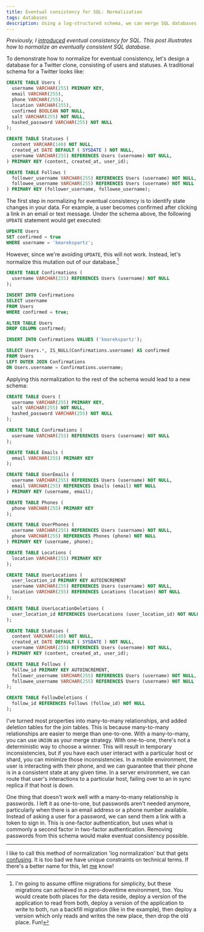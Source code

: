 ```yaml
---
title: Eventual consistency for SQL: Normalization
tags: databases
description: Using a log-structured schema, we can merge SQL databases to achieve eventual consistency.
---
```


*Previously, I
[introduced](http://kyle.marek-spartz.org/posts/2015-09-08-eventual-consistency-for-sql-databases.html)
eventual consistency for SQL. This post illustrates how to normalize an
eventually consistent SQL database.*

To demonstrate how to normalize for eventual consistency, let's design a
database for a Twitter clone, consisting of users and statuses. A traditional
schema for a Twitter looks like:

~~~ SQL
CREATE TABLE Users (
  username VARCHAR(255) PRIMARY KEY,
  email VARCHAR(255),
  phone VARCHAR(255),
  location VARCHAR(255),
  confirmed BOOLEAN NOT NULL,
  salt VARCHAR(255) NOT NULL,
  hashed_password VARCHAR(255) NOT NULL
);

CREATE TABLE Statuses (
  content VARCHAR(140) NOT NULL,
  created_at DATE DEFAULT ( SYSDATE ) NOT NULL,
  username VARCHAR(255) REFERENCES Users (username) NOT NULL,
) PRIMARY KEY (content, created_at, user_id);

CREATE TABLE Follows (
  follower_username VARCHAR(255) REFERENCES Users (username) NOT NULL,
  followee_username VARCHAR(255) REFERENCES Users (username) NOT NULL
) PRIMARY KEY (follower_username, followee_username);
~~~

The first step in normalizing for eventual consistency is to identify state
changes in your data. For example, a user becomes confirmed after clicking a
link in an email or text message. Under the schema above, the following
`UPDATE` statement would get executed:

~~~ SQL
UPDATE Users
SET confirmed = true
WHERE username = 'kmarekspartz';
~~~

However, since we're avoiding `UPDATE`, this will not work. Instead, let's
normalize this mutation out of our database.[^1]

[^1]: I'm going to assume offline migrations for simplicity, but these
migrations can achieved in a zero-downtime environment, too. You would create
both places for the data reside, deploy a version of the application to read
from both, deploy a version of the application to write to both, run a backfill
migration (like in the example), then deploy a version which only reads and
writes the new place, then drop the old place. Fun!

~~~ SQL
CREATE TABLE Confirmations (
  username VARCHAR(255) REFERENCES Users (username) NOT NULL
);

INSERT INTO Confirmations
SELECT username
FROM Users
WHERE confirmed = true;

ALTER TABLE Users
DROP COLUMN confirmed;

INSERT INTO Confirmations VALUES ('kmarekspartz');

SELECT Users.*, IS_NULL(Confirmations.username) AS confirmed
FROM Users
LEFT OUTER JOIN Confirmations
ON Users.username = Confirmations.username;
~~~

Applying this normalization to the rest of the schema would lead to a new
schema:

~~~ SQL
CREATE TABLE Users (
  username VARCHAR(255) PRIMARY KEY,
  salt VARCHAR(255) NOT NULL,
  hashed_password VARCHAR(255) NOT NULL
);

CREATE TABLE Confirmations (
  username VARCHAR(255) REFERENCES Users (username) NOT NULL
);

CREATE TABLE Emails (
  email VARCHAR(255) PRIMARY KEY
);

CREATE TABLE UserEmails (
  username VARCHAR(255) REFERENCES Users (username) NOT NULL,
  email VARCHAR(255) REFERENCES Emails (email) NOT NULL
) PRIMARY KEY (username, email);

CREATE TABLE Phones (
  phone VARCHAR(255) PRIMARY KEY
);

CREATE TABLE UserPhones (
  username VARCHAR(255) REFERENCES Users (username) NOT NULL,
  phone VARCHAR(255) REFERENCES Phones (phone) NOT NULL
) PRIMARY KEY (username, phone);

CREATE TABLE Locations (
  location VARCHAR(255) PRIMARY KEY
);

CREATE TABLE UserLocations (
  user_location_id PRIMARY KEY AUTOINCREMENT
  username VARCHAR(255) REFERENCES Users (username) NOT NULL,
  location VARCHAR(255) REFERENCES Locations (location) NOT NULL
);

CREATE TABLE UserLocationDeletions (
  user_location_id REFERENCES UserLocations (user_location_id) NOT NULL
);

CREATE TABLE Statuses (
  content VARCHAR(140) NOT NULL,
  created_at DATE DEFAULT ( SYSDATE ) NOT NULL,
  username VARCHAR(255) REFERENCES Users (username) NOT NULL,
) PRIMARY KEY (content, created_at, user_id);

CREATE TABLE Follows (
  follow_id PRIMARY KEY AUTOINCREMENT,
  follower_username VARCHAR(255) REFERENCES Users (username) NOT NULL,
  followee_username VARCHAR(255) REFERENCES Users (username) NOT NULL
);

CREATE TABLE FollowDeletions (
  follow_id REFERENCES Follows (follow_id) NOT NULL
);
~~~

I've turned most properties into many-to-many relationships, and added deletion
tables for the join tables. This is because many-to-many relationships are
easier to merge than one-to-one. With a many-to-many, you can use `UNION` as
your merge strategy. With one-to-one, there's not a deterministic way to choose
a winner. This will result in temporary inconsistencies, but if you have each
user interact with a particular host or shard, you can minimize those
inconsistencies. In a mobile environment, the user is interacting with their
phone, and we can guarantee that their phone is in a consistent state at any
given time. In a server environment, we can route that user's interactions to a
particular host, failing over to an in sync replica if that host is down.

One thing that doesn't work well with a many-to-many relationship is passwords.
I left it as one-to-one, but passwords aren't needed anymore, particularly when
there is an email address or a phone number available. Instead of asking a user
for a password, we can send them a link with a token to sign in. This is
one-factor authentication, but uses what is commonly a second factor in
two-factor authentication. Removing passwords from this schema would make
eventual consistency possible.

---

I like to call this method of normalization 'log normalization' but that gets
[confusing](https://en.wikipedia.org/wiki/Log-normal_distribution). It is too
bad we have unique constraints on technical terms. If there's a better name for
this, let [me](mailto:kyle.marek.spartz@gmail.com) know!
